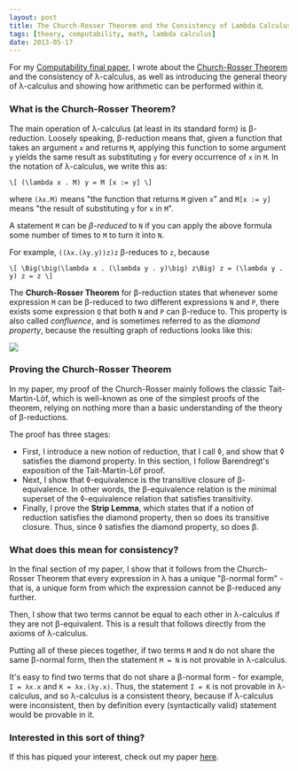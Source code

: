 ```yaml
---
layout: post
title: The Church-Rosser Theorem and the Consistency of Lambda Calculus
tags: [theory, computability, math, lambda calculus]
date: 2013-05-17
---
```


For my [Computability final paper](https://www.dropbox.com/s/u1c6pbi0qwtnjqi/The%20Consistency%20of%20Lambda%20Calculus.pdf), I wrote about the [Church-Rosser Theorem](http://en.wikipedia.org/wiki/Church%E2%80%93Rosser_theorem) and the consistency of &lambda;-calculus, as well as introducing the general theory of &lambda;-calculus and showing how arithmetic can be performed within it.

### What is the Church-Rosser Theorem?

The main operation of &lambda;-calculus (at least in its standard form) is &beta;-reduction. Loosely speaking, &beta;-reduction means that, given a function that takes an argument `x` and returns `M`, applying this function to some argument `y` yields the same result as substituting `y` for every occurrence of `x` in `M`. In the notation of &lambda;-calculus, we write this as:

`\[
(\lambda x . M) y = M [x := y]
\]`

where `(λx.M)` means "the function that returns `M` given `x`" and `M[x := y]` means "the result of substituting `y` for `x` in `M`".

A statement `M` can be _&beta;-reduced_ to `N` if you can apply the above formula some number of times to `M` to turn it into `N`.

For example, `((λx.(λy.y))z)z` &beta;-reduces to `z`, because

`\[
\Big(\big(\lambda x . (\lambda y . y)\big) z\Big) z = (\lambda y . y) z = z
\]`

The **Church-Rosser Theorem** for &beta;-reduction states that whenever some expression `M` can be &beta;-reduced to two different expressions `N` and `P`, there exists some expression `Q` that both `N` and `P` can &beta;-reduce to. This property is also called _confluence_, and is sometimes referred to as the _diamond property_, because the resulting graph of reductions looks like this:

<img class="figure" src="/blog/images/confluence.jpg">

### Proving the Church-Rosser Theorem

In my paper, my proof of the Church-Rosser mainly follows the classic Tait-Martin-Löf, which is well-known as one of the simplest proofs of the theorem, relying on nothing more than a basic understanding of the theory of &beta;-reductions.

The proof has three stages:

- First, I introduce a new notion of reduction, that I call &loz;, and show that &loz; satisfies the diamond property. In this section, I follow Barendregt's exposition of the Tait-Martin-Löf proof.
- Next, I show that &loz;-equivalence is the transitive closure of &beta;-equivalence. In other words, the &beta;-equivalence relation is the minimal superset of the &loz;-equivalence relation that satisfies transitivity.
- Finally, I prove the **Strip Lemma**, which states that if a notion of reduction satisfies the diamond property, then so does its transitive closure. Thus, since &loz; satisfies the diamond property, so does &beta;.

### What does this mean for consistency?

In the final section of my paper, I show that it follows from the Church-Rosser Theorem that every expression in &lambda; has a unique "&beta;-normal form" - that is, a unique form from which the expression cannot be &beta;-reduced any further.

Then, I show that two terms cannot be equal to each other in &lambda;-calculus if they are not &beta;-equivalent. This is a result that follows directly from the axioms of &lambda;-calculus.

Putting all of these pieces together, if two terms `M` and `N` do not share the same &beta;-normal form, then the statement `M = N` is not provable in &lambda;-calculus.

It's easy to find two terms that do not share a &beta;-normal form - for example, `I = λx.x` and `K = λx.(λy.x)`. Thus, the statement `I = K` is not provable in &lambda;-calculus, and so &lambda;-calculus is a consistent theory, because if &lambda;-calculus were inconsistent, then by definition every (syntactically valid) statement would be provable in it.

### Interested in this sort of thing?

If this has piqued your interest, check out my paper [here](https://www.dropbox.com/s/u1c6pbi0qwtnjqi/The%20Consistency%20of%20Lambda%20Calculus.pdf).
